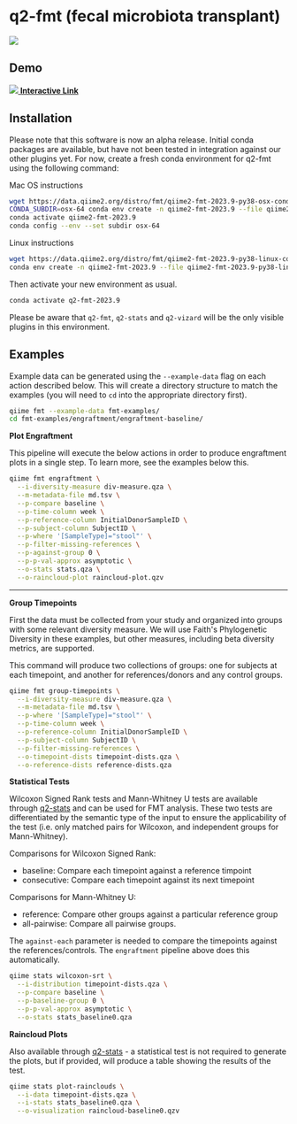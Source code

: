 # q2-fmt (fecal microbiota transplant)

![](https://github.com/qiime2/q2-fmt/workflows/ci-dev/badge.svg)

## Demo
[![](https://raw.githubusercontent.com/qiime2/q2-fmt/master/demo/screenshot.png)
**Interactive Link**](https://view.qiime2.org/visualization/?type=html&src=https%3A%2F%2Fraw.githubusercontent.com%2Fqiime2%2Fq2-fmt%2Fmaster%2Fdemo%2Fraincloud-baseline0.qzv)

## Installation

Please note that this software is now an alpha release. Initial conda packages are available, but have not been tested in integration against our other plugins yet. For now, create a fresh conda environment for q2-fmt using the following command:

Mac OS instructions 
```bash
wget https://data.qiime2.org/distro/fmt/qiime2-fmt-2023.9-py38-osx-conda.yml
CONDA_SUBDIR=osx-64 conda env create -n qiime2-fmt-2023.9 --file qiime2-fmt-2023.9-py38-osx-conda.yml
conda activate qiime2-fmt-2023.9
conda config --env --set subdir osx-64
```
Linux instructions
```bash
wget https://data.qiime2.org/distro/fmt/qiime2-fmt-2023.9-py38-linux-conda.yml
conda env create -n qiime2-fmt-2023.9 --file qiime2-fmt-2023.9-py38-linux-conda.yml
```
Then activate your new environment as usual.
```bash
conda activate q2-fmt-2023.9
```
Please be aware that `q2-fmt`,  `q2-stats` and `q2-vizard`  will be the only visible plugins in this environment.

## Examples
Example data can be generated using the `--example-data` flag on each action
described below. This will create a directory structure to match the examples
(you will need to `cd` into the appropriate directory first).

```bash
qiime fmt --example-data fmt-examples/
cd fmt-examples/engraftment/engraftment-baseline/
```

**Plot Engraftment**

This pipeline will execute the below actions in order to produce engraftment
plots in a single step. To learn more, see the examples below this.
```bash
qiime fmt engraftment \
  --i-diversity-measure div-measure.qza \
  --m-metadata-file md.tsv \
  --p-compare baseline \
  --p-time-column week \
  --p-reference-column InitialDonorSampleID \
  --p-subject-column SubjectID \
  --p-where '[SampleType]="stool"' \
  --p-filter-missing-references \
  --p-against-group 0 \
  --p-p-val-approx asymptotic \
  --o-stats stats.qza \
  --o-raincloud-plot raincloud-plot.qzv
```

---

**Group Timepoints**

First the data must be collected from your study and organized into groups with
some relevant diversity measure. We will use Faith's Phylogenetic Diversity in
these examples, but other measures, including beta diversity metrics, are
supported.

This command will produce two collections of groups: one for subjects at each
timepoint, and another for references/donors and any control groups.
```bash
qiime fmt group-timepoints \
  --i-diversity-measure div-measure.qza \
  --m-metadata-file md.tsv \
  --p-where '[SampleType]="stool"' \
  --p-time-column week \
  --p-reference-column InitialDonorSampleID \
  --p-subject-column SubjectID \
  --p-filter-missing-references \
  --o-timepoint-dists timepoint-dists.qza \
  --o-reference-dists reference-dists.qza
```

**Statistical Tests**

Wilcoxon Signed Rank tests and Mann-Whitney U tests are available through
[q2-stats](https://github.com/qiime2/q2-stats) and can be used for FMT analysis.
These two tests are differentiated by the semantic type of the input to ensure
the applicability of the test (i.e. only matched pairs for Wilcoxon,
and independent groups for Mann-Whitney).

Comparisons for Wilcoxon Signed Rank:
 - baseline: Compare each timepoint against a reference timpoint
 - consecutive: Compare each timepoint against its next timepoint

Comparisons for Mann-Whitney U:
 - reference: Compare other groups against a particular reference group
 - all-pairwise: Compare all pairwise groups.

The `against-each` parameter is needed to compare the timepoints against the
references/controls. The `engraftment` pipeline above does this
automatically.

```bash
qiime stats wilcoxon-srt \
  --i-distribution timepoint-dists.qza \
  --p-compare baseline \
  --p-baseline-group 0 \
  --p-p-val-approx asymptotic \
  --o-stats stats_baseline0.qza
```

**Raincloud Plots**

Also available through [q2-stats](https://github.com/qiime2/q2-stats) -
a statistical test is not required to generate the plots, but if provided,
will produce a table showing the results of the test.
```bash
qiime stats plot-rainclouds \
  --i-data timepoint-dists.qza \
  --i-stats stats_baseline0.qza \
  --o-visualization raincloud-baseline0.qzv
```

